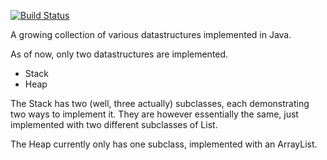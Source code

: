 [![Build Status](https://travis-ci.org/LimeEng/DataStructures.svg?branch=master)](https://travis-ci.org/LimeEng/DataStructures)

A growing collection of various datastructures implemented in Java.

As of now, only two datastructures are implemented.

* Stack
* Heap

The Stack has two (well, three actually) subclasses, each demonstrating two ways to implement it. They are however essentially the same, just implemented with two different subclasses of List.
  
The Heap currently only has one subclass, implemented with an ArrayList.
